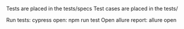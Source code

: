 Tests are placed in the tests/specs
Test cases are placed in the  tests/

Run tests:
cypress open: npm run test
Open allure report: allure open
